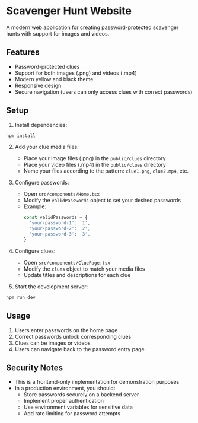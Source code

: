 # Scavenger Hunt Website

A modern web application for creating password-protected scavenger hunts with support for images and videos.

## Features

- Password-protected clues
- Support for both images (.png) and videos (.mp4)
- Modern yellow and black theme
- Responsive design
- Secure navigation (users can only access clues with correct passwords)

## Setup

1. Install dependencies:
```bash
npm install
```

2. Add your clue media files:
   - Place your image files (.png) in the `public/clues` directory
   - Place your video files (.mp4) in the `public/clues` directory
   - Name your files according to the pattern: `clue1.png`, `clue2.mp4`, etc.

3. Configure passwords:
   - Open `src/components/Home.tsx`
   - Modify the `validPasswords` object to set your desired passwords
   - Example:
     ```typescript
     const validPasswords = {
       'your-password-1': '1',
       'your-password-2': '2',
       'your-password-3': '3',
     }
     ```

4. Configure clues:
   - Open `src/components/CluePage.tsx`
   - Modify the `clues` object to match your media files
   - Update titles and descriptions for each clue

5. Start the development server:
```bash
npm run dev
```

## Usage

1. Users enter passwords on the home page
2. Correct passwords unlock corresponding clues
3. Clues can be images or videos
4. Users can navigate back to the password entry page

## Security Notes

- This is a frontend-only implementation for demonstration purposes
- In a production environment, you should:
  - Store passwords securely on a backend server
  - Implement proper authentication
  - Use environment variables for sensitive data
  - Add rate limiting for password attempts

